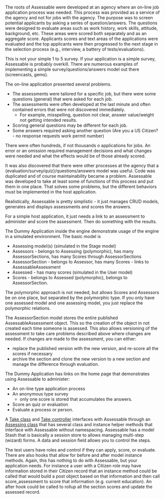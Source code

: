 The roots of Assessable were developed at an agency where an on-line job application process was needed. This process was provided as a service of the agency
and not for jobs with the agency.  The purpose was to screen potential applicants by
asking a series of question/answers. The questions were designed to evaluate areas such as work history, work skills, attitude, background, etc. These areas were
scored both separately and as an aggregate score.
Applicants scores and text areas of the applications were evaluated and the top applicants were then progressed to the next stage in the selection process (e.g., interview, a battery of tests/evaluations).

This is not your simple 1 to 5 survey. If your application is a simple survey, Assessable is probably overkill. There are numerous examples of implementing a simple
survey/questions/answers model out there (screencasts, gems).

The on-line application presented several problems.

* The assessments were tailored for a specific job, but there were some questions (general) that were asked for each job.
* The assessments were often developed at the last minute and often contained errors that were not discovered immediately.
  * For example, misspelling, question not clear, answer value/weight not getting intended results.
* Scoring general questions may be different for each job.
* Some answers required asking another question (Are you a US Citizen? - no response requests work permit number)

There were often hundreds, if not thousands o applications for jobs. An error or an omission required management decisions and what changes were needed and what the effects would be of those already scored. 

It was also discovered that there were other processes at the agency that a {evaluation/survey/quiz}/questions/answers model was useful. Code was duplicated and of course maintainability became a problem. Assessable was developed to take at least some of functions of this process and put them in one place. That solves some
problems, but the different behaviors must be implemented in the host application.

Realistically, Assessable is pretty simplistic - it just manages CRUD models, generates and displays assessments and scores the answers.

For a simple host application, it just needs a link to an assessment to administer and score the assessment. Then do something with the results.

The Dummy Application inside the engine demonstrate usage of the engine in a simulated environment. The basic model is

* Assessing model(s) (simulated in the Stage model)
* Assessors - belongs to Assessing (polymorphic), has many AssessorSections, has many Scores through AssessorSections
* AssessorSection - belongs to Assessor, has many Scores - links to AssessableAssessment
* Assessed - has many scores (simulated in the User model)
* Scores - belongs to Assessed (polymorphic), belongs to AssessorSection.

The polymorphic approach is not needed, but allows Scores and Assessors be on one place, but separated by the polymorphic type. If you only have
one assessed model and one assessing model, you just replace the polymorphic relations.

The AssessorSection model stores the entire published AssessableAssessment object. This so the creation of the object in not created each time someone is assessed.
This also allows versioning of the assessment to take care problems
described above where changes are needed. If changes are made to the assessment, you can either:

* replace the published version with the new version, and re-score all the scores if necessary
* archive the section and clone the new version to a new section and manage the difference through evaluation.

The Dummy Application has links on the home page that demonstrates using Assessable to administer:

* An on-line type application process
* An anonymous type survey
  * only one score is stored that accumulates the answers.
* Score an quiz or evaluation
* Evaluate a process or person.

A [Take class](https://github.com/salex/Assessable/blob/master/test/dummy/app/models/take.rb) 
and [Take controller](https://github.com/salex/Assessable/blob/master/test/dummy/app/controllers/take_controller.rb) interfaces with 
Assessable through an [Assessing class](https://github.com/salex/Assessable/blob/master/app/models/assessable/assessing.rb) 
that has several class and instance helper methods that interface with Assessable without namespacing. Assessable has a model Stash that is basically a session store to allows managing multi-step (wizard) forms. A data and session field allows you to control the steps.

The test users have roles and control if they can apply, score, or evaluate. There are also hooks that allow for before and after model instance methods. Again,
this has nothing to do with Assessable, but your application needs. For instance a user with a Citizen role may have information stored in their 
Citizen record that an
instance method could be called that would build a post object based on that information and then call score_assessment to score that information (e.g. current education). An after hook could be called to rollup all the section scores and update the assessed record.














